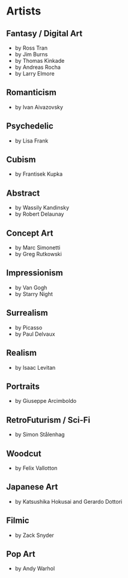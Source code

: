 # Artists

## Fantasy / Digital Art

- by Ross Tran
- by Jim Burns
- by Thomas Kinkade
- by Andreas Rocha
- by Larry Elmore

## Romanticism

- by Ivan Aivazovsky

## Psychedelic

- by Lisa Frank

## Cubism

- by Frantisek Kupka

## Abstract

- by Wassily Kandinsky
- by Robert Delaunay

## Concept Art

- by Marc Simonetti
- by Greg Rutkowski

## Impressionism

- by Van Gogh
- by Starry Night

## Surrealism

- by Picasso
- by Paul Delvaux

## Realism

- by Isaac Levitan

## Portraits

- by Giuseppe Arcimboldo

## RetroFuturism / Sci-Fi

- by Simon Stålenhag

## Woodcut

- by Felix Vallotton

## Japanese Art

- by Katsushika Hokusai and Gerardo Dottori

## Filmic

- by Zack Snyder

## Pop Art

- by Andy Warhol